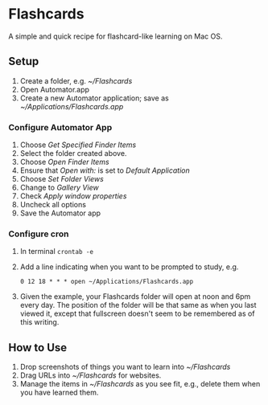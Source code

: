 # Flashcards

A simple and quick recipe for flashcard-like learning on Mac OS.

## Setup

1. Create a folder, e.g. _~/Flashcards_
2. Open Automator.app
3. Create a new Automator application; save as _~/Applications/Flashcards.app_

### Configure Automator App

1. Choose _Get Specified Finder Items_
2. Select the folder created above.
3. Choose _Open Finder Items_
4. Ensure that _Open with:_ is set to _Default Application_
5. Choose _Set Folder Views_
6. Change to _Gallery View_
7. Check _Apply window properties_
8. Uncheck all options
9. Save the Automator app

### Configure cron

1. In terminal `crontab -e`
2. Add a line indicating when you want to be prompted to study, e.g.

	`0 12 18 * * * open ~/Applications/Flashcards.app`

1. Given the example, your Flashcards folder will open at noon and 6pm every day.  The position of the folder will be that same as when you last viewed it, except that fullscreen doesn't seem to be remembered as of this writing.		
	
## How to Use

1. Drop screenshots of things you want to learn into _~/Flashcards_
2. Drag URLs into _~/Flashcards_ for websites.
3. Manage the items in _~/Flashcards_ as you see fit, e.g., delete them when you have learned them.
